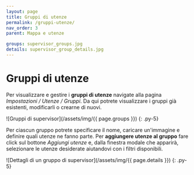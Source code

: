 ```yaml
---
layout: page
title: Gruppi di utenze
permalink: /gruppi-utenze/
nav_order: 3
parent: Mappa e utenze

groups: supervisor_groups.jpg
details: supervisor_group_details.jpg
---
```


# Gruppi di utenze

Per visualizzare e gestire i **gruppi di utenze** navigate alla pagina *Impostazioni / Utenze / Gruppi*. Da qui potrete visualizzare i gruppi già esistenti, modificarli o crearne di nuovi.

![Gruppi di supervisor](/assets/img/{{ page.groups }})
{: .py-5}

Per ciascun gruppo potrete specificare il nome, caricare un'immagine e definire quali utenze ne fanno parte. Per **aggiungere utenze al gruppo** fare click sul bottone *Aggiungi utenze* e, dalla finestra modale che apparirà, selezionare le utenze desiderate aiutandovi con i filtri disponibili.

![Dettagli di un gruppo di supervisor](/assets/img/{{ page.details }})
{: .py-5}
